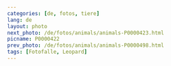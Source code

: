 ```yaml
---
categories: [de, fotos, tiere]
lang: de
layout: photo
next_photo: /de/fotos/animals/animals-P0000423.html
picname: P0000422
prev_photo: /de/fotos/animals/animals-P0000498.html
tags: [Fotofalle, Leopard]
---
```

